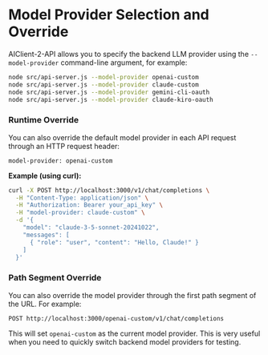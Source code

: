 # Model Provider Selection and Override

AIClient-2-API allows you to specify the backend LLM provider using the `--model-provider` command-line argument, for example:

```bash
node src/api-server.js --model-provider openai-custom
node src/api-server.js --model-provider claude-custom
node src/api-server.js --model-provider gemini-cli-oauth
node src/api-server.js --model-provider claude-kiro-oauth
```

### Runtime Override

You can also override the default model provider in each API request through an HTTP request header:

```
model-provider: openai-custom
```

**Example (using curl):**

```bash
curl -X POST http://localhost:3000/v1/chat/completions \
  -H "Content-Type: application/json" \
  -H "Authorization: Bearer your_api_key" \
  -H "model-provider: claude-custom" \
  -d '{
    "model": "claude-3-5-sonnet-20241022",
    "messages": [
      { "role": "user", "content": "Hello, Claude!" }
    ]
  }'
```

### Path Segment Override

You can also override the model provider through the first path segment of the URL. For example:

```
POST http://localhost:3000/openai-custom/v1/chat/completions
```

This will set `openai-custom` as the current model provider. This is very useful when you need to quickly switch backend model providers for testing.